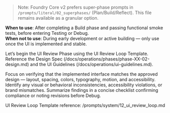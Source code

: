 > Note: Foundry Core v2 prefers super-phase prompts in `/prompts/literal/02_superphases/` (Plan/Build/Reflect). This file remains available as a granular option.

**When to use**: After completing a Build phase and passing functional smoke tests, before entering Testing or Debug.  
**When not to use**: During early development or active building — only use once the UI is implemented and stable.  

Let’s begin the UI Review Phase using the UI Review Loop Template.
Reference the Design Spec (/docs/operations/phases/phase-XX-02-design.md) and the UI Guidelines (/docs/operations/ui-guidelines.md).

Focus on verifying that the implemented interface matches the approved design — layout, spacing, colors, typography, motion, and accessibility.
Identify any visual or behavioral inconsistencies, accessibility violations, or brand mismatches.
Summarize findings in a concise checklist confirming compliance or noting revisions before Debug.

UI Review Loop Template reference: /prompts/system/12_ui_review_loop.md
